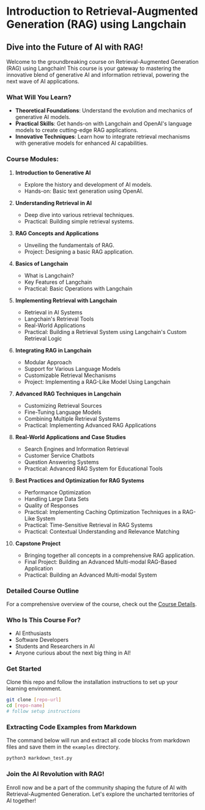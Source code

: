 # Introduction to Retrieval-Augmented Generation (RAG) using Langchain

## Dive into the Future of AI with RAG!

Welcome to the groundbreaking course on Retrieval-Augmented Generation (RAG) using Langchain! This course is your gateway to mastering the innovative blend of generative AI and information retrieval, powering the next wave of AI applications.

### What Will You Learn?
- **Theoretical Foundations**: Understand the evolution and mechanics of generative AI models.
- **Practical Skills**: Get hands-on with Langchain and OpenAI's language models to create cutting-edge RAG applications.
- **Innovative Techniques**: Learn how to integrate retrieval mechanisms with generative models for enhanced AI capabilities.

### Course Modules:
1. **Introduction to Generative AI**
   - Explore the history and development of AI models.
   - Hands-on: Basic text generation using OpenAI.

2. **Understanding Retrieval in AI**
   - Deep dive into various retrieval techniques.
   - Practical: Building simple retrieval systems.

3. **RAG Concepts and Applications**
   - Unveiling the fundamentals of RAG.
   - Project: Designing a basic RAG application.

4. **Basics of Langchain**
   - What is Langchain?
   - Key Features of Langchain
   - Practical: Basic Operations with Langchain

5. **Implementing Retrieval with Langchain**
   - Retrieval in AI Systems
   - Langchain's Retrieval Tools
   - Real-World Applications
   - Practical: Building a Retrieval System using Langchain's Custom Retrieval Logic

6. **Integrating RAG in Langchain**
   - Modular Approach
   - Support for Various Language Models
   - Customizable Retrieval Mechanisms
   - Project: Implementing a RAG-Like Model Using Langchain

7. **Advanced RAG Techniques in Langchain**
   - Customizing Retrieval Sources
   - Fine-Tuning Language Models
   - Combining Multiple Retrieval Systems
   - Practical: Implementing Advanced RAG Applications

8. **Real-World Applications and Case Studies**
   - Search Engines and Information Retrieval
   - Customer Service Chatbots
   - Question Answering Systems
   - Practical: Advanced RAG System for Educational Tools

9. **Best Practices and Optimization for RAG Systems**
   - Performance Optimization
   - Handling Large Data Sets
   - Quality of Responses
   - Practical: Implementing Caching Optimization Techniques in a RAG-Like System
   - Practical: Time-Sensitive Retrieval in RAG Systems
   - Practical: Contextual Understanding and Relevance Matching

10. **Capstone Project**
    - Bringing together all concepts in a comprehensive RAG application.
    - Final Project: Building an Advanced Multi-modal RAG-Based Application
    - Practical: Building an Advanced Multi-modal System

### Detailed Course Outline
For a comprehensive overview of the course, check out the [Course Details](ragtime.md).

### Who Is This Course For?
- AI Enthusiasts
- Software Developers
- Students and Researchers in AI
- Anyone curious about the next big thing in AI!

### Get Started
Clone this repo and follow the installation instructions to set up your learning environment.

```bash
git clone [repo-url]
cd [repo-name]
# follow setup instructions
```

### Extracting Code Examples from Markdown

The command below will run and extract all code blocks from markdown files and save them in the `examples` directory.

```bash
python3 markdown_test.py
```

### Join the AI Revolution with RAG!
Enroll now and be a part of the community shaping the future of AI with Retrieval-Augmented Generation. Let's explore the uncharted territories of AI together!


